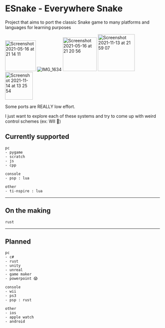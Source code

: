 # ESnake - Everywhere Snake
Project that aims to port the classic Snake game to many platforms and languages for learning purposes

<img width="100" alt="Screenshot 2021-05-16 at 21 14 11" src="https://user-images.githubusercontent.com/82064173/118411295-b34fe880-b68b-11eb-9726-c7a09aa93551.png"> ![IMG_1634](https://user-images.githubusercontent.com/82064173/118411372-1b9eca00-b68c-11eb-9a9d-0016b2e2f67d.jpg) <img width="110" alt="Screenshot 2021-05-16 at 21 20 56" src="https://user-images.githubusercontent.com/82064173/118411468-a41d6a80-b68c-11eb-9b38-1d762b0b1a4b.png">
<img width="120" alt="Screenshot 2021-11-13 at 21 59 07" src="https://user-images.githubusercontent.com/82064173/141660266-d5894c4c-2374-446c-af89-d27bac62d930.jpg">
<img width="90" alt="Screenshot 2021-11-14 at 13 25 54" src="https://user-images.githubusercontent.com/82064173/141683567-ad895698-143e-4295-b566-4501755971ad.jpg">

Some ports are REALLY low effort.

I just want to explore each of these systems and try to come up with weird control schemes (ex: WII 🤗)

## Currently supported

```
pc
- pygame
- scratch
- js
- cpp

console
- psp : lua

other
- ti-nspire : lua
```
___
## On the making
```
rust
```
___
## Planned

```
pc
- c#
- rust
- unity
- unreal
- game maker
- powerpoint 😱

console
- wii
- ps3
- psp : rust

other
- ios
- apple watch
- android
```
